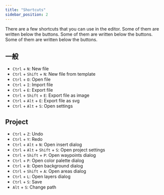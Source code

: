```yaml
---
title: "Shortcuts"
sidebar_position: 2
---
```


There are a few shortcuts that you can use in the editor. Some of them are written below the buttons. Some of them are written below the buttons. Some of them are written below the buttons.

## 一般

* `Ctrl` + `N`: New file
* `Ctrl` + `Shift` + `N`: New file from template
* `Ctrl` + `O`: Open file
* `Ctrl` + `I`: Import file
* `Ctrl` + `E`: Export file
* `Ctrl` + `Shift` + `E`: Export file as image
* `Ctrl` + `Alt` + `E`: Export file as svg
* `Ctrl` + `Alt` + `S`: Open settings

## Project

* `Ctrl` + `Z`: Undo
* `Ctrl` + `Y`: Redo
* `Ctrl` + `Alt` + `N`: Open insert dialog
* `Ctrl` + `Alt` + `Shift` + `S`: Open project settings
* `Ctrl` + `Shift` + `P`: Open waypoints dialog
* `Ctrl` + `P`: Open color palette dialog
* `Ctrl` + `B`: Open background dialog
* `Ctrl` + `Shift` + `A`: Open areas dialog
* `Ctrl` + `L`: Open layers dialog
* `Ctrl` + `S`: Save
* `Alt` + `S`: Change path
